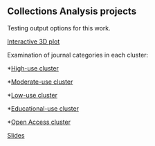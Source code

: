 ## Collections Analysis projects

Testing output options for this work.

[Interactive 3D plot](https://athenry.github.io/SNanalysis/plot_test.html)

Examination of journal categories in each cluster:

*[High-use cluster](https://athenry.github.io/SNanalysis/test_plot.html)

*[Moderate-use cluster](https://athenry.github.io/SNanalysis/moderate_plot.html)

*[Low-use cluster](https://athenry.github.io/SNanalysis/low_plot.html)

*[Educational-use cluster](https://athenry.github.io/SNanalysis/education_plot.html)

*[Open Access cluster](https://athenry.github.io/SNanalysis/OA_plot.html)

[Slides](https://athenry.github.io/SNanalysis/No_Nature.html)



